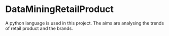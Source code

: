 # DataMiningRetailProduct
A python language is used in this project. The aims are analysing the trends of retail product and the brands. 
